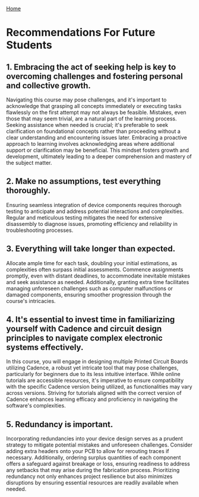 [Home](/index.md)

# **Recommendations For Future Students**
## 1. Embracing the act of seeking help is key to overcoming challenges and fostering personal and collective growth.

Navigating this course may pose challenges, and it's important to acknowledge that grasping all concepts immediately or executing tasks flawlessly on the first attempt may not always be feasible. Mistakes, even those that may seem trivial, are a natural part of the learning process. Seeking assistance when needed is crucial; it's preferable to seek clarification on foundational concepts rather than proceeding without a clear understanding and encountering issues later. Embracing a proactive approach to learning involves acknowledging areas where additional support or clarification may be beneficial. This mindset fosters growth and development, ultimately leading to a deeper comprehension and mastery of the subject matter.

## 2. Make no assumptions, test everything thoroughly.
Ensuring seamless integration of device components requires thorough testing to anticipate and address potential interactions and complexities. Regular and meticulous testing mitigates the need for extensive disassembly to diagnose issues, promoting efficiency and reliability in troubleshooting processes.

## 3. Everything will take longer than expected.

Allocate ample time for each task, doubling your initial estimations, as complexities often surpass initial assessments. Commence assignments promptly, even with distant deadlines, to accommodate inevitable mistakes and seek assistance as needed. Additionally, granting extra time facilitates managing unforeseen challenges such as computer malfunctions or damaged components, ensuring smoother progression through the course's intricacies.

## 4. It's essential to invest time in familiarizing yourself with Cadence and circuit design principles to navigate complex electronic systems effectively.

In this course, you will engage in designing multiple Printed Circuit Boards utilizing Cadence, a robust yet intricate tool that may pose challenges, particularly for beginners due to its less intuitive interface. While online tutorials are accessible resources, it's imperative to ensure compatibility with the specific Cadence version being utilized, as functionalities may vary across versions. Striving for tutorials aligned with the correct version of Cadence enhances learning efficacy and proficiency in navigating the software's complexities.

## 5. Redundancy is important.

Incorporating redundancies into your device design serves as a prudent strategy to mitigate potential mistakes and unforeseen challenges. Consider adding extra headers onto your PCB to allow for rerouting traces if necessary. Additionally, ordering surplus quantities of each component offers a safeguard against breakage or loss, ensuring readiness to address any setbacks that may arise during the fabrication process. Prioritizing redundancy not only enhances project resilience but also minimizes disruptions by ensuring essential resources are readily available when needed.
